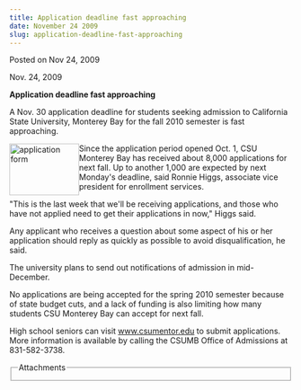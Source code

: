 ```yaml
---
title: Application deadline fast approaching
date: November 24 2009
slug: application-deadline-fast-approaching
---
```





<span class="date">Posted on Nov 24, 2009    </span>
<p>Nov. 24, 2009</p>
<strong>Application deadline fast approaching</strong>
<p>A Nov. 30 application deadline for students seeking admission to
California State University, Monterey Bay for the fall 2010
semester is fast approaching.</p>
<p><img alt="application form" height="92" src="http://news.csumb.edu/sites/default/files/65/igx_migrate/images/apps%20image.jpeg" style="float:left" width="124">Since the application period
opened Oct. 1, CSU Monterey Bay has received about 8,000
applications for next fall. Up to another 1,000 are expected by
next Monday&apos;s deadline, said Ronnie Higgs, associate vice president
for enrollment services.</img></p>
<p>&quot;This is the last week that we&apos;ll be receiving applications, and
those who have not applied need to get their applications in now,&quot;
Higgs said.</p>
<p>Any applicant who receives a question about some aspect of his
or her application should reply as quickly as possible to avoid
disqualification, he said.</p>
<p>The university plans to send out notifications of admission in
mid-December.</p>
<p>No applications are being accepted for the spring 2010 semester
because of state budget cuts, and a lack of funding is also
limiting how many students CSU Monterey Bay can accept for next
fall.</p>
<p>High school seniors can visit <a href="http://www.csumentor.edu" title="www.csumentor.edu">www.csumentor.edu</a> to submit
applications. More information is available by calling the CSUMB
Office of Admissions at 831-582-3738.</p>
<fieldset class="fieldgroup group-attachments">
<legend>Attachments</legend>
<div class="field field-type-emvideo field-field-attach-video">
<div class="field-items">
<div class="field-item odd">
<div class="emvideo emvideo-video emvideo-"/>
</div>
</div>
</div>
</fieldset>





